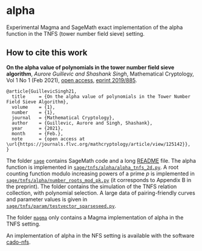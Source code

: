 # alpha

Experimental Magma and SageMath exact implementation of the alpha function in
the TNFS (tower number field sieve) setting.    

## How to cite this work

   **On the alpha value of polynomials in the tower number field sieve algorithm**,
    _Aurore Guillevic and Shashank Singh_,
	Mathematical Cryptology, Vol 1 No 1 (Feb 2021),
	[open access](https://journals.flvc.org/mathcryptology/issue/view/5910),
    [eprint 2019/885](https://eprint.iacr.org/2019/885).

```
@article{GuillevicSingh21,
  title     = {On the alpha value of polynomials in the Tower Number Field Sieve Algorithm},
  volume    = {1},
  number    = {1},
  journal   = {Mathematical Cryptology},
  author    = {Guillevic, Aurore and Singh, Shashank},
  year      = {2021},
  month     = {Feb.},
  note      = {open access at \url{https://journals.flvc.org/mathcryptology/article/view/125142}},
}
```

The folder [`sage`](./sage/) contains SageMath code and a long 
[README](./sage/README.md) file.
The alpha function is implemented in 
[`sage/tnfs/alpha/alpha_tnfs_2d.py`](./sage/tnfs/alpha/alpha_tnfs_2d.py). 
A root counting function modulo increasing powers of a prime _p_ is implemented in 
[`sage/tnfs/alpha/number_roots_mod_pk.py`](./sage/tnfs/alpha/number_roots_mod_pk.py)
(it corresponds to Appendix B in the preprint).
The folder contains the simulation of the TNFS relation collection, with
polynomial selection.
A large data of pairing-friendly curves and parameter values is given in
[`sage/tnfs/param/testvector_sparseseed.py`](./sage/tnfs/param/testvector_sparseseed.py).    

The folder [`magma`](./magma/) only contains a Magma implementation of alpha in
the TNFS setting.

An implementation of alpha in the NFS setting is available with the software 
[cado-nfs](https://cado-nfs.gitlabpages.inria.fr).

